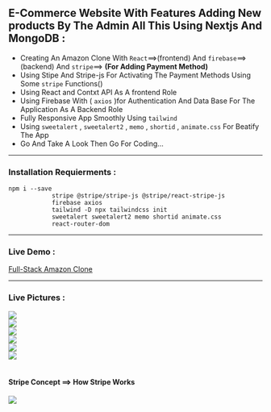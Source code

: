 ##  E-Commerce Website With Features Adding New products By The Admin All This Using Nextjs And MongoDB  :
 + Creating An Amazon Clone With `React`==>(frontend) And `firebase`==>(backend) And `stripe`==> **(For Adding Payment Method)**
 + Using Stipe And Stripe-js For Activating The Payment Methods Using Some `stripe` Functions()
 + Using React and Contxt API As A frontend Role 
 + Using Firebase With ( `axios` )for Authentication And Data Base For The Application As A Backend Role
 + Fully Responsive App Smoothly Using `tailwind`
 + Using `sweetalert` , `sweetalert2` , `memo` , `shortid` , `animate.css`  For Beatify The App
 + Go And Take A Look Then Go For Coding...
 ---------------------------------------------------------------------------------------------------------------
 ### Installation Requierments :
 ```
 npm i --save 
             stripe @stripe/stripe-js @stripe/react-stripe-js
             firebase axios
             tailwind -D npx tailwindcss init
             sweetalert sweetalert2 memo shortid animate.css
             react-router-dom
   ``` 
  ---------------------------------------------------------------------------------------------------------------
 ### Live Demo : 
 [Full-Stack Amazon Clone](nextjs-e-commerce-q2basff4g-omarbazeed.vercel.app)
 
 ---------------------------------------------------------------------------------------------------------------
 ### Live Pictures :
 <div>
 <img src='https://user-images.githubusercontent.com/114960595/219815623-e7c58584-f849-49f6-93d2-4d75d0594499.png' />
 <br />
 <img src='https://user-images.githubusercontent.com/114960595/219815543-89406939-ea21-4246-835b-fef71f040e0b.png' />
  <br />
 <img src='https://user-images.githubusercontent.com/114960595/219815544-3b7f5c95-313b-4768-8389-b500615c4be9.png' />
  <br />
 <img src='https://user-images.githubusercontent.com/114960595/219815563-f472e978-bf69-4fd4-b77d-2312000139a8.png' />
  <br />
 <img src='https://user-images.githubusercontent.com/114960595/219815576-b1670210-1310-4561-b45f-e77639fb9f89.png' />
 <br />
 <img src='https://user-images.githubusercontent.com/114960595/219815583-120eda69-e6e7-4961-b708-98b632960ebb.png' />
 <br />
 <br />
 <h4> Stripe Concept ==> How Stripe Works </h4>
 <img src='https://user-images.githubusercontent.com/114960595/219816202-282bf8bd-31e3-472f-82cb-2dd9edb8aad2.png' />
 </div>
